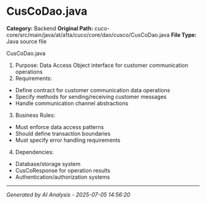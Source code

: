 # CusCoDao.java

**Category:** Backend
**Original Path:** cuco-core/src/main/java/at/a1ta/cuco/core/dao/cusco/CusCoDao.java
**File Type:** Java source file

CusCoDao.java
1. Purpose: Data Access Object interface for customer communication operations
2. Requirements:
- Define contract for customer communication data operations
- Specify methods for sending/receiving customer messages
- Handle communication channel abstractions

3. Business Rules:
- Must enforce data access patterns
- Should define transaction boundaries
- Must specify error handling requirements

4. Dependencies:
- Database/storage system
- CusCoResponse for operation results
- Authentication/authorization systems

---
*Generated by AI Analysis - 2025-07-05 14:56:20*
